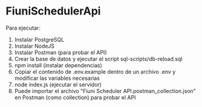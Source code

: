 # FiuniSchedulerApi

Para ejecutar:
1. Instalar PostgreSQL
2. Instalar NodeJS
3. Instalar Postman (para probar el API)
4. Crear la base de datos y ejecutar el script sql-scripts/db-reload.sql
5. npm install (instalar dependencias)
6. Copiar el contenido de .env.example dentro de un archivo .env y modificar las variables necesarias
7. node index.js (ejecutar el servidor)
8. Puede importar el archivo "Fiuni Scheduler API.postman_collection.json" en Postman (como collection) para probar el API

